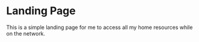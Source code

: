 # Landing Page
This is a simple landing page for me to access all my home resources while on the network. 